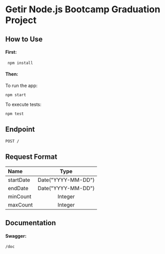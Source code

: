 # Getir Node.js Bootcamp Graduation Project
## How to Use
#### First:
  ```
   npm install
   ```
#### Then:
To run the app:
   ```
   npm start
   ```
To execute tests:
   ```
   npm test
   ```
   
## Endpoint
`POST /`

## Request Format
<table>
<thead>
<tr>
<th align="left">Name</th>
<th align="center">Type</th>
</tr>
</thead>
<tbody>
<tr>
<td align="left">startDate</td>
<td align="center">Date("YYYY-MM-DD")</td>
</tr>
<tr>
<td align="left">endDate</td>
<td align="center">Date("YYYY-MM-DD")</td>
</tr>
<tr>
<td align="left">minCount</td>
<td align="center">Integer</td>
</tr>
<tr>
<td align="left">maxCount</td>
<td align="center">Integer</td>
</tr>
</tbody>
</table>

## Documentation
#### Swagger:
`/doc`
